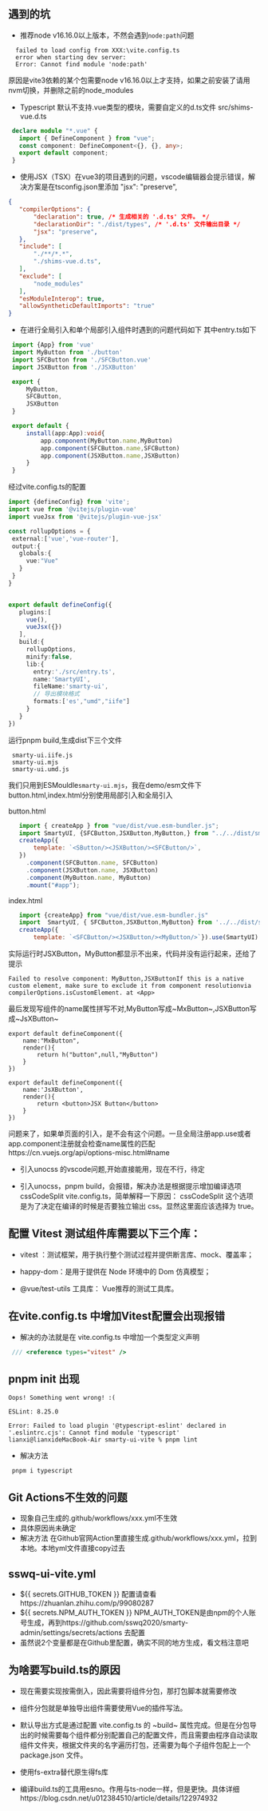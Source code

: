 ## 遇到的坑

 - 推荐node v16.16.0以上版本，不然会遇到`node:path`问题
 ``` shell
   failed to load config from XXX:\vite.config.ts
   error when starting dev server:
   Error: Cannot find module 'node:path'
 ```
原因是vite3依赖的某个包需要node v16.16.0以上才支持，如果之前安装了请用nvm切换，并删除之前的node_modules

 - Typescript 默认不支持.vue类型的模块，需要自定义的d.ts文件
 src/shims-vue.d.ts
 ``` ts
  declare module "*.vue" {
    import { DefineComponent } from "vue";
    const component: DefineComponent<{}, {}, any>;
    export default component;
  }
 ```

 - 使用JSX（TSX）在vue3的项目遇到的问题，vscode编辑器会提示错误，解决方案是在tsconfig.json里添加 "jsx": "preserve",
 ``` json
{
    "compilerOptions": {
        "declaration": true, /* 生成相关的 '.d.ts' 文件。 */
        "declarationDir": "./dist/types", /* '.d.ts' 文件输出目录 */
        "jsx": "preserve",
    },
    "include": [
        "./**/*.*",
        "./shims-vue.d.ts",
    ],
    "exclude": [
        "node_modules"
    ],
    "esModuleInterop": true,
    "allowSyntheticDefaultImports": "true"
}

 ```

 - 在进行全局引入和单个局部引入组件时遇到的问题代码如下
 其中entry.ts如下
 ```  ts
  import {App} from 'vue'
  import MyButton from './button'
  import SFCButton from './SFCButton.vue'
  import JSXButton from './JSXButton'

  export {
      MyButton,
      SFCButton,
      JSXButton
  }

  export default {
      install(app:App):void{
          app.component(MyButton.name,MyButton)
          app.component(SFCButton.name,SFCButton)
          app.component(JSXButton.name,JSXButton)
      }
  }
 ```

 经过vite.config.ts的配置
 ``` ts
import {defineConfig} from 'vite';
import vue from '@vitejs/plugin-vue'
import vueJsx from '@vitejs/plugin-vue-jsx'

const rollupOptions = {
  external:['vue','vue-router'],
  output:{
    globals:{
      vue:"Vue"
    }
  }
}


export default defineConfig({
    plugins:[
      vue(),
      vueJsx({}) 
    ],
    build:{
      rollupOptions,
      minify:false,
      lib:{
        entry:'./src/entry.ts',
        name:'SmartyUI',
        fileName:'smarty-ui',
        // 导出模块格式
        formats:['es',"umd","iife"]
      }
    }
})

 ```

 运行pnpm build,生成dist下三个文件
 ``` shell
  smarty-ui.iife.js
  smarty-ui.mjs
  smarty-ui.umd.js

 ```
 我们只用到ESMouldle`smarty-ui.mjs`，我在demo/esm文件下button.html,index.html分别使用局部引入和全局引入
 
 button.html
 ``` js
    import { createApp } from "vue/dist/vue.esm-bundler.js";
    import SmartyUI, {SFCButton,JSXButton,MyButton,} from "../../dist/smarty-ui.mjs";
    createApp({
        template: `<SButton/><JSXButton/><SFCButton/>`,
    })
      .component(SFCButton.name, SFCButton)
      .component(JSXButton.name, JSXButton)
      .component(MyButton.name, MyButton)
      .mount("#app");
 ```

 index.html 

 ``` js
    import {createApp} from "vue/dist/vue.esm-bundler.js"
    import  SmartyUI, { SFCButton,JSXButton,MyButton} from '../../dist/smarty-ui.mjs'
    createApp({
        template: `<SFCButton/><JSXButton/><MyButton/>`}).use(SmartyUI).mount('#app')

 ```

实际运行时JSXButton，MyButton都显示不出来，代码并没有运行起来，还给了提示
```
Failed to resolve component: MyButton,JSXButtonIf this is a native custom element, make sure to exclude it from component resolutionvia compilerOptions.isCustomElement. at <App> 
```
最后发现写组件的name属性拼写不对,MyButton写成~MxButton~,JSXButton写成~JsXButton~
```
export default defineComponent({
    name:"MxButton",
    render(){
        return h("button",null,"MyButton")
    }
})

export default defineComponent({
    name:'JsXButton',
    render(){
        return <button>JSX Button</button>
    }
})

```

问题来了，如果单页面的引入，是不会有这个问题。一旦全局注册app.use或者app.component注册就会检查name属性的匹配https://cn.vuejs.org/api/options-misc.html#name

- 引入unocss 的vscode问题,开始直接能用，现在不行，待定

- 引入unocss，pnpm build，会报错，解决办法是根据提示增加编译选项 cssCodeSplit vite.config.ts，简单解释一下原因： cssCodeSplit 这个选项是为了决定在编译的时候是否要独立输出 css。显然这里面应该选择为 true。

## 配置 Vitest 测试组件库需要以下三个库：

- vitest ：测试框架，用于执行整个测试过程并提供断言库、mock、覆盖率；

- happy-dom：是用于提供在 Node 环境中的 Dom 仿真模型；

- @vue/test-utils 工具库： Vue推荐的测试工具库。


## 在vite.config.ts 中增加Vitest配置会出现报错

- 解决的办法就是在 vite.config.ts 中增加一个类型定义声明

``` ts
 /// <reference types="vitest" />
```

## pnpm init 出现

``` shell
Oops! Something went wrong! :(

ESLint: 8.25.0

Error: Failed to load plugin '@typescript-eslint' declared in '.eslintrc.cjs': Cannot find module 'typescript'
lianxi@lianxideMacBook-Air smarty-ui-vite % pnpm lint 
```

- 解决方法

```
 pnpm i typescript
```


## Git Actions不生效的问题
- 现象自己生成的.github/workflows/xxx.yml不生效
- 具体原因尚未确定
- 解决方法 在Github官网Action里直接生成.github/workflows/xxx.yml，拉到本地。本地yml文件直接copy过去



## sswq-ui-vite.yml
- ${{ secrets.GITHUB_TOKEN }} 配置请查看https://zhuanlan.zhihu.com/p/99080287
- ${{ secrets.NPM_AUTH_TOKEN }}  NPM_AUTH_TOKEN是由npm的个人账号生成，再到https://github.com/sswq2020/smarty-admin/settings/secrets/actions 去配置
- 虽然说2个变量都是在Github里配置，确实不同的地方生成，看文档注意吧

## 为啥要写build.ts的原因
- 现在需要实现按需倒入，因此需要将组件分包，那打包脚本就需要修改

- 组件分包就是单独导出组件需要使用Vue的插件写法。

- 默认导出方式是通过配置 vite.config.ts 的 ~build~ 属性完成。但是在分包导出的时候需要每个组件都分别配置自己的配置文件，而且需要由程序自动读取组件文件夹，根据文件夹的名字遍历打包，还需要为每个子组件包配上一个 package.json 文件。

- 使用fs-extra替代原生得fs库

- 编译build.ts的工具用esno。作用与ts-node一样，但是更快。具体详细https://blog.csdn.net/u012384510/article/details/122974932


